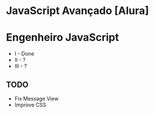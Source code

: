 # JavaScript Avançado [Alura]

# Engenheiro JavaScript
- I - Done
- II - ?
- III - ?

## TODO
- Fix Message View 
- Improve CSS
